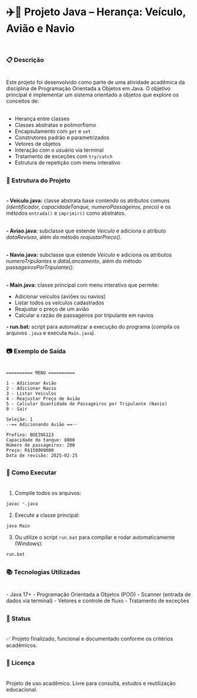 <h1>✈️🚢 Projeto Java – Herança: Veículo, Avião e Navio <br></br></h1>

<h3>📋 Descrição <br></br> </h3>
Este projeto foi desenvolvido como parte de uma atividade acadêmica da disciplina de Programação Orientada a Objetos em Java. O objetivo principal é implementar um sistema orientado a objetos que explore os conceitos de:<br></br>

- Herança entre classes
- Classes abstratas e polimorfismo
- Encapsulamento com `get` e `set`
- Construtores padrão e parametrizados
- Vetores de objetos
- Interação com o usuário via terminal
- Tratamento de exceções com `try/catch`
- Estrutura de repetição com menu interativo

##
<h3>🧩 Estrutura do Projeto <br></br></h3>

<b>- Veiculo.java:</b> classe abstrata base contendo os atributos comuns <i>(identificador, capacidadeTanque, numeroPassageiros, preco)</i> e os métodos `entrada()` e `imprimir()` como abstratos. <br><br>

<b>- Aviao.java:</b> subclasse que estende <i>Veiculo</i> e adiciona o atributo <i>dataRevisao</i>, além do método <i>reajustarPreco()</i>.<br><br>

<b>- Navio.java:</b> subclasse que estende <i>Veiculo</i> e adiciona os atributos <i>numeroTripulantes</i> e <i>dataLancamento</i>, além do método <i>passageirosPorTripulante()</i>.<br><br>

<b>- Main.java:</b> classe principal com menu interativo que permite:
- Adicionar veículos (aviões ou navios)
- Listar todos os veículos cadastrados
- Reajustar o preço de um avião
- Calcular a razão de passageiros por tripulante em navios

<b>- run.bat:</b> script para automatizar a execução do programa (compila os arquivos `.java` e executa `Main.java`).

##
<h3>📷 Exemplo de Saída <br></br></h3>

```
========== MENU ==========

1 - Adicionar Avião
2 - Adicionar Navio
3 - Listar Veículos
4 - Reajustar Preço de Avião
5 - Calcular Quantidade de Passageiros por Tripulante (Navio)
0 - Sair

Seleção: 1
--== Adicionando Avião ==--

Prefixo: BOEING123
Capacidade do tanque: 8000
Número de passageiros: 200
Preço: R$150000000
Data de revisão: 2025-02-25
```

##
<h3>🚀 Como Executar <br></br></h3>

1. Compile todos os arquivos:
```bash
javac *.java
```

2. Execute a classe principal:
```bash
java Main
```

3. Ou utilize o script `run.bat` para compilar e rodar automaticamente (Windows):
```bash
run.bat
```

##
<h3>📚 Tecnologias Utilizadas <br></br></h3>
- Java 17+
- Programação Orientada a Objetos (POO)
- Scanner (entrada de dados via terminal)
- Vetores e controle de fluxo
- Tratamento de exceções

##
<h3>📌 Status <br></br></h3>
✅ Projeto finalizado, funcional e documentado conforme os critérios acadêmicos.

##
<h3>📝 Licença <br></br></h3>
Projeto de uso acadêmico. Livre para consulta, estudos e reutilização educacional.
